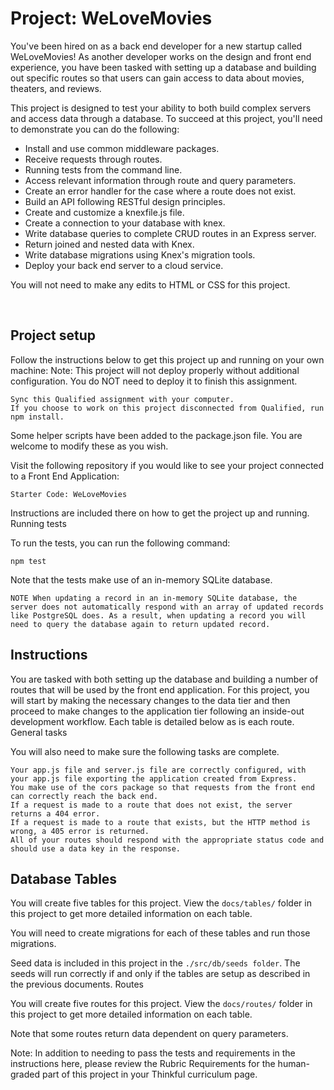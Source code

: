 # Project: WeLoveMovies

 You've been hired on as a back end developer for a new startup called WeLoveMovies! As another developer works on the design and front end experience, you have been tasked with setting up a database and building out specific routes so that users can gain access to data about movies, theaters, and reviews.



This project is designed to test your ability to both build complex servers and access data through a database. To succeed at this project, you'll need to demonstrate you can do the following:

- Install and use common middleware packages.
- Receive requests through routes.
- Running tests from the command line.
- Access relevant information through route and query parameters.
- Create an error handler for the case where a route does not exist.
- Build an API following RESTful design principles.
- Create and customize a knexfile.js file.
- Create a connection to your database with knex.
- Write database queries to complete CRUD routes in an Express server.
- Return joined and nested data with Knex.
- Write database migrations using Knex's migration tools.
- Deploy your back end server to a cloud service.


You will not need to make any edits to HTML or CSS for this project.

<br>

## Project setup

Follow the instructions below to get this project up and running on your own machine:
Note: This project will not deploy properly without additional configuration. You do NOT need to deploy it to finish this assignment.

    Sync this Qualified assignment with your computer.
    If you choose to work on this project disconnected from Qualified, run npm install.

Some helper scripts have been added to the package.json file. You are welcome to modify these as you wish.

Visit the following repository if you would like to see your project connected to a Front End Application:

    Starter Code: WeLoveMovies

Instructions are included there on how to get the project up and running.
Running tests

To run the tests, you can run the following command:

`npm test`

Note that the tests make use of an in-memory SQLite database.

    NOTE When updating a record in an in-memory SQLite database, the server does not automatically respond with an array of updated records like PostgreSQL does. As a result, when updating a record you will need to query the database again to return updated record.

## Instructions

You are tasked with both setting up the database and building a number of routes that will be used by the front end application. For this project, you will start by making the necessary changes to the data tier and then proceed to make changes to the application tier following an inside-out development workflow. Each table is detailed below as is each route.
General tasks

You will also need to make sure the following tasks are complete.

    Your app.js file and server.js file are correctly configured, with your app.js file exporting the application created from Express.
    You make use of the cors package so that requests from the front end can correctly reach the back end.
    If a request is made to a route that does not exist, the server returns a 404 error.
    If a request is made to a route that exists, but the HTTP method is wrong, a 405 error is returned.
    All of your routes should respond with the appropriate status code and should use a data key in the response.

## Database Tables

You will create five tables for this project. View the `docs/tables/` folder in this project to get more detailed information on each table.

You will need to create migrations for each of these tables and run those migrations.

Seed data is included in this project in the `./src/db/seeds folder`. The seeds will run correctly if and only if the tables are setup as described in the previous documents.
Routes

You will create five routes for this project. View the `docs/routes/` folder in this project to get more detailed information on each table.

Note that some routes return data dependent on query parameters.

Note: In addition to needing to pass the tests and requirements in the instructions here, please review the Rubric Requirements for the human-graded part of this project in your Thinkful curriculum page.